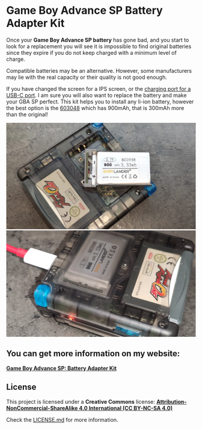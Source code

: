 # Game Boy Advance SP Battery Adapter Kit

Once your **Game Boy Advance SP battery** has gone bad, and you start to look for a replacement you will see it is impossible to find original batteries since they expire if you do not keep charged with a minimum level of charge.

Compatible batteries may be an alternative. However, some manufacturers  may lie with the real capacity or their quality is not good enough.

If you have changed the screen for a IPS screen, or the [charging port for a USB-C port](https://shop.giltesa.com/product/game-boy-advance-sp-usb-c-kit-centered/ "charging port for a USB-C port"). I am sure you will also want to replace the battery and make your GBA SP perfect. This kit helps you to install any li-ion battery, however the best option is the [603048](https://www.aliexpress.com/item/4001084877373.html? "603048") which has 900mAh, that is 300mAh more than the original!

![GBASP-BAT](https://raw.githubusercontent.com/giltesa/Game-Boy-Advance-SP-Battery-Adapter-Kit/master/5.%20Photos/GBA%20SP%20Battery%20Adapter%20Kit%20-%203.jpg)
![GBASP-BAT](https://raw.githubusercontent.com/giltesa/Game-Boy-Advance-SP-Battery-Adapter-Kit/master/5.%20Photos/GBA%20SP%20Battery%20Adapter%20Kit%20-%205.jpg)


## You can get more information on my website:

[**Game Boy Advance SP: Battery Adapter Kit**](https://shop.giltesa.com/product/game-boy-advance-sp-battery-adapter-kit)


## License

This project is licensed under a **Creative Commons** license:
**[Attribution-NonCommercial-ShareAlike 4.0 International (CC BY-NC-SA 4.0) ](https://creativecommons.org/licenses/by-nc-sa/4.0/)**

Check the [LICENSE.md](LICENSE.md) for more information.